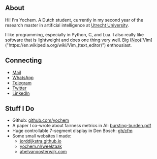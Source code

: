 ## About

Hi! I'm Yochem. A Dutch student, currently in my second year of the research
master in artificial intelligence at [Utrecht University]("https://uu.nl").

I like programming, especially in Python, C, and Lua. I also really like
software that is lightweight and does one thing very well. Big
([Neo]("https://github.com/neovim/neovim"))[Vim]("https://en.wikipedia.org/wiki/Vim_(text_editor)")
enthousiast.

## Connecting

- [Mail]("mailto:hi@yochem.nl?subject=Hi!")
- [WhatsApp]("https://wa.me/message/M5VDXBX25TOJN1")
- [Telegram]("https://t.me/yochem_work")
- [Twitter]("https://twitter.com/yoch3m")
- [LinkedIn]("https://linkedin.com/in/yochem")

## Stuff I Do

- Github: [github.com/yochem]("https://github.com/yochem")
- A paper I co-wrote about fairness metrics in AI:
  [bursting-burden.pdf]("https://github.com/yochem/bursting-burden/blob/main/paper/bursting-burden.pdf")
- Huge controllable 7-segment display in Den Bosch: [gh/cfm]("https://github.com/yochem/cfm")
- Some small websites I made:
	- [jorddijkstra.github.io]("https://jorddijkstra.github.io/home.html")
	- [yochem.nl/weektaak]("https://yochem.nl/weektaak/")
	- [abelvanoosterwijk.com]("https://abelvanoosterwijk.com")
